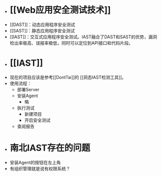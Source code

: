 - # [[Web应用安全测试技术]]
- [[DAST]]：动态应用程序安全测试
- [[SAST]]：静态应用程序安全测试
- [[IAST]]：交互式应用程序安全测试。IAST融合了DAST和SAST的优势，漏洞检出率极高、误报率极低，同时可以定位到API接口和代码片段。
- # [[IAST]]
- 现在的项目应该是参考[[DontTai]]的 [[洞态IAST检测工具]]。
- 使用流程：
	- 部署Server
	- 安装Agent
		- 略
	- 执行测试
		- 新建项目
		- 开启安全测试
	- 查阅报告
- # 南北IAST存在的问题
- 安装Agent的按钮在左上角
- 有组织管理就是说有权限系统？